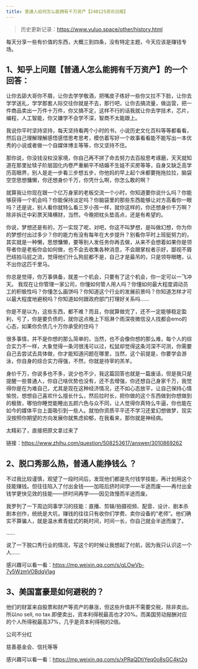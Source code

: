 ```yaml
---
title: 普通人如何怎么能拥有千万资产【240125资讯日报】
---
```

> 历史更新记录：https://www.yuluo.space/other/history.html


每天分享一些有价值的东西，大概三到四条，没有特定主题，今天应该是赚钱专场。

## 1、知乎上问题【普通人怎么能拥有千万资产】的一个回答：

让你去舔大哥你不屑，让你去学学敬酒，把嘴皮子练好一些你又拉不下脸，让你去学学送礼，学学那套人际交往你就是不去，那行吧，让你去搞流量，做运营，把一件商品卖出一万件十万件，你又搞不定，这样不行的话我就让你去学技术，芯片，编程，人工智能，你又嫌学不会学不深，智商不太能跟上。

我说你平时坚持坚持，每天坚持看两个小时的书，小说历史文化百科等等都看看，然后自己理解理解感悟感悟思考思考，模仿着写好一个故事看看能不能写出一本优秀的小说或者做一个自媒体博主等等，你又坚持不住。

那你说，你没钱没权没家境，你自己再不拼了命去努力去百般思考琢磨，天天就知道在那里扯犊子阶层固化内卷严重躺平不结婚不生娃不买房等等，自身又缺乏高学历高眼界，别人是走一步看三步想五步，你他妈的早上起个床都要拖拖拉拉，脑袋空空思想慵懒，你还想身价千万，你凭什么啊，你怎么敢的啊？

就算我让你现在跟一个亿万身家的老板交流一个小时，你知道要你说什么吗？你能够获得一个机会吗？你能保持淡定吗？你脑袋里的那些东西能够让对方高看你一眼吗？还是说，别人看你就特么看三岁小孩一样，就你这样的，你还想身价千万啊？除非拆迁中彩票天降横财，当然，今晚把枕头垫高点，还是有希望的。

你说，梦想还是有的，万一实现了呢，对吧，你这不叫梦想，是叫做幻想，你为你的梦想付出过多少？你的能力有没有每年在大步提升？别看你平时上班挺努力的，其实就是一种懒，思想慵懒，要等别人发任务你再去做，从来不会想着如果你是领导者你是老板你会如何做，也不会去收集各种消息，不会跟掌权者示好，鄙视不屑巴结拍马屁之流，觉得他们什么狗屁都不是，自己才是最吊的，只是领导眼瞎，认不出你这匹千里马。

你总是觉得，你万事俱备，就差一个机会，只要有了这个机会，你一定可以一飞冲天。
我现在让你管理一家公司，你懂如何管人用人吗？你懂如何最大程度调动员工的积极性吗？你懂怎么画饼吗？你知道这个行业的发展前景吗？你知道怎样才可以最大程度地避税吗？你知道如何跟政府部门打理好关系吗……

你是不是以为，这些东西，都不难？而且，你就算做完了，还不一定能够稳定盈利，亏了，你是要负债的，就你这点晚上下班淋个雨深夜微信没人找都会emo的心态，如果你负债几十万你承受的住吗？

很多事情，并不是你想的那么简单的，当然，也不会像你想的那么难，每个人的综合实力不一样，大象觉得一条河很浅可以过，松鼠却觉得这条河深不可测，你需要自己去尝试去具体做，你才能知道问题在哪里，当然，这个前提是，你要学会游泳，你自身的综合实力得强，不然，你就是待宰的羔羊。

身价千万，你说多也不多，说少也不少，我这篇回答也就是一篇废话，但是我只是提醒一些普通人，你自己啥优势也没有，还不去增强，你还想自己身家千万，我觉得你是在为难自己，尤其是现在这种经济情况，还不如心态放平，让自己保持心情愉悦，想想自己喜欢什么擅长什么，然后拉时长，把你做的这个东西做到你想做到的极致，哪怕你睡觉能睡出五颜六色与众不同，让人觉得你真特么牛逼，你也能在如今的媒体平台上面吸引到一些人。就怕你资质平平还不学习还爱幻想做梦，现实没按照你期望的方向发展你就焦虑抑郁，在我看来，那你就是神经病。

太精彩了，直接把原文拿过来了

链接：https://www.zhihu.com/question/508253617/answer/3010869262


## 2、脱口秀那么热，普通人能挣钱么 ？

不过我比较谨慎，观望了一段时间后，发现他们都是先付钱学技能，再计划用这个技能赚钱。但往往陷入了付出金钱——加班后挤时间学——半途而废——再付出金钱学更快见效的技能——挤时间再学——因见效慢而半途而废。 

我罗列了一下周边同事学习的技能：直播、剪辑/拍摄视频、配音、设计、剧本杀剧本创作，统统是大坑，赚钱的往往只有收你们学费、卖你设备的“老师”。他们确实不算骗人，就是温水煮青蛙式的耗时间，时间一长，你自己就会半途而废了。

……

说了一下脱口秀行业的情况，写这个的时候让我想起了付航，因为我只认识这一个人……

感兴趣可以看一看：https://mp.weixin.qq.com/s/gLOwVb-7y5WzmVOBdqVlag



## 3、美国富豪是如何避税的？

他们的财富来自股票和财产等资产的暴涨，但这些升值并不需要交税，除非卖出。所以no sell, no tax.即便卖出，资本利得税最高也才20%。而美国劳动报酬对应的个人所得税最高37%，几乎是资本利得税的2倍。

公司不分红

慈善基金会、信托等等

感兴趣可以看一看：https://mp.weixin.qq.com/s/xPRaQDtiYeq0o8sGC4kt2g